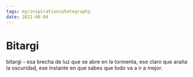 ```yaml
---
tags: my/inspiration/photography
date: 2021-06-04
---
```


# Bitargi
bitargi - esa brecha de luz que se abre en la tormenta, ese claro que araña la oscuridad, ese instante en que sabes que todo va a ir a mejor.
